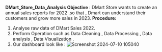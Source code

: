 **DMart_Store_Data_Analysis**
**Objective** : DMart Store wants to create an annual sales reports for 2022 .so that , Dmart can understand their customers and grow more sales in 2023.
**Procedure:**
1.  Analyse raw data of DMart Sales 2022.
2. Perform Operation such as Data Cleaning , Data Processing , Data analysis , Data Visualization .
3. Our dashboard look like :
   ![Screenshot 2024-07-10 105040](https://github.com/Prashant08Pal/Excel_DMart_Store_Analysis/assets/123537173/b3fa77d8-bc24-4b4d-a91e-d23b9be21459)

